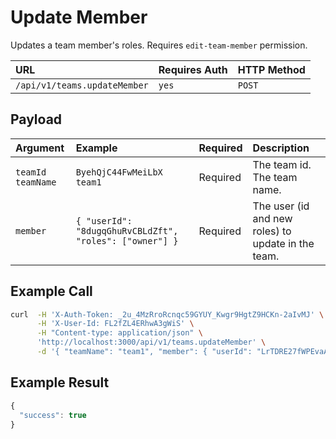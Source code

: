 # Update Member

Updates a team member's roles. Requires `edit-team-member` permission.

| URL | Requires Auth | HTTP Method |
| :--- | :--- | :--- |
| `/api/v1/teams.updateMember` | `yes` | `POST` |

## Payload

| Argument | Example | Required | Description |
| :--- | :--- | :--- | :--- |
| `teamId`    `teamName` | `ByehQjC44FwMeiLbX`    `team1` | Required | The team id.    The team name. |
| `member` | `{ "userId": "8dugqGhuRvCBLdZft", "roles": ["owner"] }` | Required | The user \(id and new roles\) to update in the team. |

## Example Call

```bash
curl  -H 'X-Auth-Token: _2u_4MzRroRcnqc59GYUY_Kwgr9HgtZ9HCKn-2aIvMJ' \
      -H 'X-User-Id: FL2fZL4ERhwA3gWiS' \
      -H "Content-type: application/json" \
      'http://localhost:3000/api/v1/teams.updateMember' \
      -d '{ "teamName": "team1", "member": { "userId": "LrTDRE27fWPEvaAwC", "roles": ["owner"] } }'
```

## Example Result

```javascript
{
  "success": true
}
```

